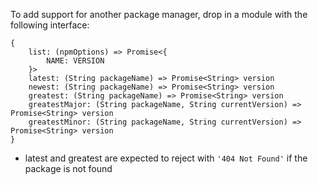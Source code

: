 To add support for another package manager, drop in a module with the following interface:

```
{
    list: (npmOptions) => Promise<{
        NAME: VERSION
    }>
    latest: (String packageName) => Promise<String> version
    newest: (String packageName) => Promise<String> version
    greatest: (String packageName) => Promise<String> version
    greatestMajor: (String packageName, String currentVersion) => Promise<String> version
    greatestMinor: (String packageName, String currentVersion) => Promise<String> version
}
```

* latest and greatest are expected to reject with `'404 Not Found'` if the package is not found

